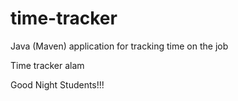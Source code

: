 # time-tracker
Java (Maven) application for tracking time on the job

Time tracker alam

Good Night Students!!!
